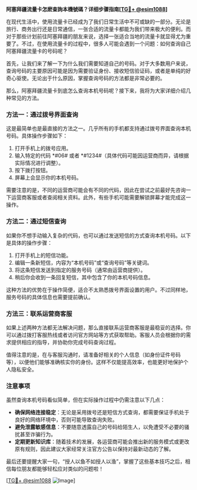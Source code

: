**阿塞拜疆流量卡怎麽查詢本機號碼？详细步骤指南[[TG💪+ @esim1088](https://t.me/s/esim1088)]**

在现代生活中，使用流量卡已经成为了我们日常生活中不可或缺的一部分。无论是旅行、商务出行还是日常通信，一张合适的流量卡都能为我们带来极大的便利。而对于那些计划前往阿塞拜疆的朋友来说，选择一张适合当地的流量卡就显得尤为重要了。不过，在使用流量卡的过程中，很多人可能会遇到一个问题：如何查询自己阿塞拜疆流量卡的号码呢？

首先，让我们来了解一下为什么我们需要知道自己的号码。对于大多数用户来说，查询号码的主要原因可能是因为需要验证身份、接收短信验证码，或者是单纯的好奇心驱使。无论出于什么原因，掌握查询号码的方法都是非常必要的。

那么，阿塞拜疆流量卡到底怎么查询本机号码呢？接下来，我将为大家详细介绍几种常见的方法。

### 方法一：通过拨号界面查询

这是最简单也是最直接的方法之一。几乎所有的手机都支持通过拨号界面查询本机号码。具体操作步骤如下：

1. 打开手机上的拨号应用。
2. 输入特定的代码 *#06# 或者 *#1234#（具体代码可能因运营商而异，请根据实际情况进行调整）。
3. 按下拨打按钮。
4. 屏幕上会显示你的本机号码。

需要注意的是，不同的运营商可能会有不同的代码，因此在尝试之前最好先咨询一下运营商客服或者查阅相关资料。此外，有些手机可能需要解锁屏幕才能完成这一操作。

### 方法二：通过短信查询

如果你不想手动输入复杂的代码，也可以通过发送短信的方式查询本机号码。以下是具体的操作步骤：

1. 打开手机上的短信功能。
2. 编辑一条新短信，内容为“本机号码”或“查询号码”等关键词。
3. 将这条短信发送到指定的服务号码（通常由运营商提供）。
4. 稍后你会收到一条回复短信，其中包含了你的本机号码信息。

这种方法的优势在于操作简便，适合不太熟悉拨号界面设置的用户。不过同样地，服务号码的具体信息也需要提前确认。

### 方法三：联系运营商客服

如果上述两种方法都无法解决问题，那么直接联系运营商客服是最稳妥的选择。你可以通过拨打客服热线或者访问官方网站等方式获取帮助。客服人员会根据你的需求提供相应的指导，并协助你完成号码查询过程。

值得注意的是，在与客服沟通时，请准备好相关的个人信息（如身份证件号码等），以便他们能够准确核实你的身份。这样不仅能提高效率，也能更好地保护个人隐私安全。

### 注意事项

虽然查询本机号码看似简单，但在实际操作过程中仍需注意以下几点：

- **确保网络连接稳定**：无论是采用拨号还是短信方式查询，都需要保证手机处于良好的网络环境中，否则可能导致查询失败。
- **避免泄露敏感信息**：不要随意透露自己的号码给陌生人，以免遭受不必要的骚扰甚至诈骗行为。
- **定期更新知识库**：随着技术的发展，各运营商可能会推出新的服务模式或更改原有规则，因此建议大家经常关注官方公告以保持对最新动态的了解。

最后还要提醒大家一句，“授人以鱼不如授人以渔”，掌握了这些基本技巧之后，相信每位朋友都能够轻松应对类似的问题啦！

[[TG💪+ @esim1088](https://t.me/s/esim1088) ![Image](https://i.postimg.cc/4NQfJmqS/Snipaste-2025-05-13-00-14-12.png)]